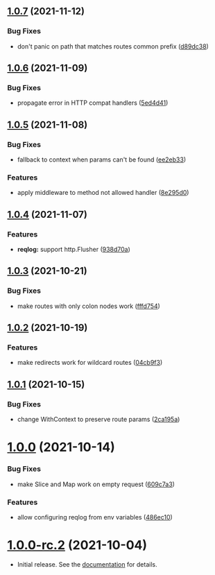 ## [1.0.7](https://github.com/uptrace/bunrouter/compare/v1.0.6...v1.0.7) (2021-11-12)


### Bug Fixes

* don't panic on path that matches routes common prefix ([d89dc38](https://github.com/uptrace/bunrouter/commit/d89dc38defc44bdf4bab13ecb518c2aa42ad9e80))



## [1.0.6](https://github.com/uptrace/bunrouter/compare/v1.0.5...v1.0.6) (2021-11-09)


### Bug Fixes

* propagate error in HTTP compat handlers ([5ed4d41](https://github.com/uptrace/bunrouter/commit/5ed4d41e99e8f6614753393f13e3674df29e7fb9))



## [1.0.5](https://github.com/uptrace/bunrouter/compare/v1.0.4...v1.0.5) (2021-11-08)


### Bug Fixes

* fallback to context when params can't be found ([ee2eb33](https://github.com/uptrace/bunrouter/commit/ee2eb3339ff421dd80566802304a32265f6e28b1))


### Features

* apply middleware to method not allowed handler ([8e295d0](https://github.com/uptrace/bunrouter/commit/8e295d0f01fbdf16061b7a4c53b931e9d709b25b))



## [1.0.4](https://github.com/uptrace/bunrouter/compare/v1.0.3...v1.0.4) (2021-11-07)


### Features

* **reqlog:** support http.Flusher ([938d70a](https://github.com/uptrace/bunrouter/commit/938d70aa4743d3c1492af8421a3fff14df986fa0))



## [1.0.3](https://github.com/uptrace/bunrouter/compare/v1.0.2...v1.0.3) (2021-10-21)


### Bug Fixes

* make routes with only colon nodes work ([fffd754](https://github.com/uptrace/bunrouter/commit/fffd75448f70a508254b0327c933cfda19eac70f))



## [1.0.2](https://github.com/uptrace/bunrouter/compare/v1.0.1...v1.0.2) (2021-10-19)


### Features

* make redirects work for wildcard routes ([04cb9f3](https://github.com/uptrace/bunrouter/commit/04cb9f3fd564d76477dcba7218e29f980503b15d))



## [1.0.1](https://github.com/uptrace/bunrouter/compare/v1.0.0...v1.0.1) (2021-10-15)


### Bug Fixes

* change WithContext to preserve route params ([2ca195a](https://github.com/uptrace/bunrouter/commit/2ca195ac8e7d9242d5110b84ede8d50a360f9a47))



# [1.0.0](https://github.com/uptrace/bunrouter/compare/v1.0.0-rc.2...v1.0.0) (2021-10-14)


### Bug Fixes

* make Slice and Map work on empty request ([609c7a3](https://github.com/uptrace/bunrouter/commit/609c7a3fcb6f5140c1def406efeee01eb0d80a11))


### Features

* allow configuring reqlog from env variables ([486ec10](https://github.com/uptrace/bunrouter/commit/486ec1061ec244559bb072c5b9f78858df8d9fd4))



# [1.0.0-rc.2](https://github.com/uptrace/bunrouter/compare/v1.0.0-rc.1...v1.0.0-rc.2) (2021-10-04)

- Initial release. See the [documentation](https://bunrouter.uptrace.dev/) for details.
